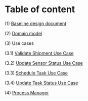 # Table of content

(1) [Baseline design document](Design.md)

(2) [Domain model](DomainModel.md)

(3) Use cases

(3.1) [Validate Shipment Use Case](UseCase00ValidateShipment.md)

(3.2) [Update Sensor Status Use Case](UseCase01UpdateSensorStatus.md)

(3.3) [Schedule Task Use Case](UseCase02ScheduleTask.md)

(3.4) [Update Task Status Use Case](UseCase03UpdateTaskStatus.md)

(4) [Process Manager](ProcessManager.md)
